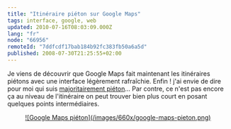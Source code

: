 ```yaml
---
title: "Itinéraire piéton sur Google Maps"
tags: interface, google, web
updated: 2010-07-16T08:03:09.000Z
lang: "fr"
node: "66956"
remoteId: "7ddfcdf17bab184b92fc383fb50a6a5d"
published: 2008-07-30T21:25:55+02:00
---
```


Je viens de découvrir que Google Maps fait maintenant les itinéraires piétons avec une interface légèrement rafraîchie. Enfin ! j'ai envie de dire pour moi qui suis [majoritairement piéton](/post/modulauto-l-autopartage-a-montpellier)... Par contre, ce n'est pas encore ça au niveau de l'itinéraire on peut trouver bien plus court en posant quelques points intermédiaires.

<figure class="object-center"><a href="/images/google-maps-pieton.png">![Google Maps piéton](/images/660x/google-maps-pieton.png)
</a></figure>


